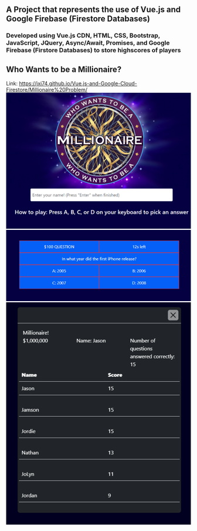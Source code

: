 ## A Project that represents the use of Vue.js and Google Firebase (Firestore Databases)
### Developed using Vue.js CDN, HTML, CSS, Bootstrap, JavaScript, JQuery, Async/Await, Promises, and Google Firebase (Firstore Databases) to store highscores of players

## Who Wants to be a Millionaire?
Link: https://jxi74.github.io/Vue.js-and-Google-Cloud-Firestore/Millionaire%20Problem/
[<img src="https://github.com/jxi74/Vue.js-and-Google-Cloud-Firestore/blob/main/Millionaire%20Problem/millionaire.PNG">](https://jxi74.github.io/Vue.js-and-Google-Cloud-Firestore/Millionaire%20Problem/)
[<img src="https://github.com/jxi74/Vue.js-and-Google-Cloud-Firestore/blob/main/Millionaire%20Problem/question.PNG">](https://jxi74.github.io/Vue.js-and-Google-Cloud-Firestore/Millionaire%20Problem/)
[<img src="https://github.com/jxi74/Vue.js-and-Google-Cloud-Firestore/blob/main/Millionaire%20Problem/leaderboard.PNG">](https://jxi74.github.io/Vue.js-and-Google-Cloud-Firestore/Millionaire%20Problem/)
